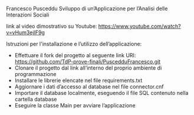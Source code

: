 Francesco Pusceddu
Sviluppo di un’Applicazione per l’Analisi delle Interazioni Sociali

link al video dimostrativo su Youtube: https://www.youtube.com/watch?v=vHum3ejIF9g

Istruzioni per l'installazione e l’utilizzo dell’applicazione:
- Effettuare il fork del progetto al seguente link URI:
  https://github.com/TdP-prove-finali/PuscedduFrancesco.git
- Clonare il progetto dal link all’interno del proprio ambiente di programmazione
- Installare le librerie elencate nel file requirements.txt
- Aggiornare i dati d’accesso al database nel file connector.cnf
- Importare il database localmente, eseguendo il file SQL contenuto nella cartella database
- Eseguire la classe Main per avviare l’applicazione
